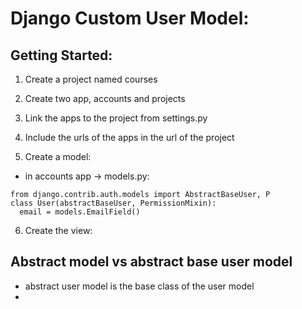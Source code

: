 # Django Custom User Model:

## Getting Started:
1.  Create a project named courses
2.  Create two app, accounts and projects
3.  Link the apps to the project from settings.py
4.  Include the urls of the apps in the url of the project

5.  Create a model:
   * in accounts app -> models.py:
  ```
  from django.contrib.auth.models import AbstractBaseUser, P
  class User(abstractBaseUser, PermissionMixin):
    email = models.EmailField()
  ```

6. Create the view:
   


##  Abstract model vs abstract base user model
* abstract user model is the base class of the user model
* 
  